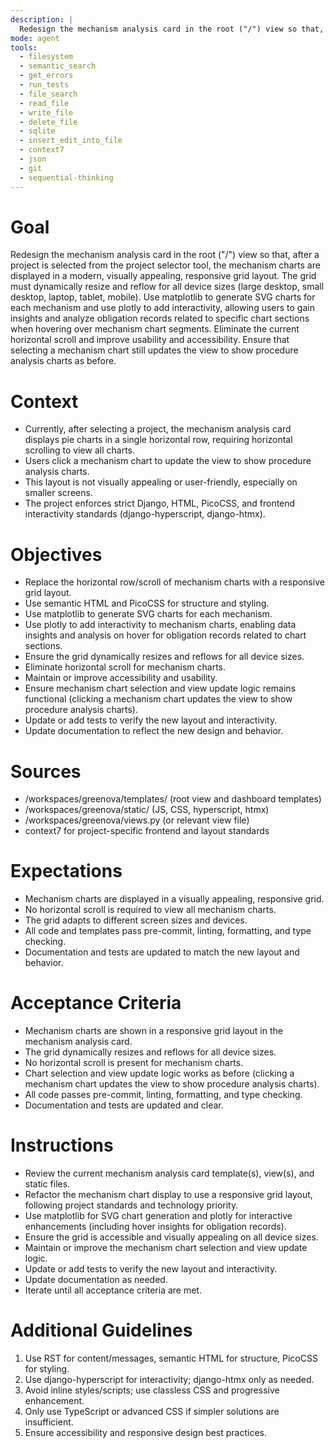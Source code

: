 ```yaml
---
description: |
  Redesign the mechanism analysis card in the root ("/") view so that, after a project is selected, the mechanism charts are displayed in a modern, responsive grid layout. The grid should dynamically resize and reflow based on the user's device (large desktop, small desktop, laptop, tablet, or mobile), eliminating the current horizontal scroll and improving visual appeal and usability. Use matplotlib to generate SVG charts and plotly to add interactivity, following all project technology and style standards.
mode: agent
tools:
  - filesystem
  - semantic_search
  - get_errors
  - run_tests
  - file_search
  - read_file
  - write_file
  - delete_file
  - sqlite
  - insert_edit_into_file
  - context7
  - json
  - git
  - sequential-thinking
---
```


# Goal

Redesign the mechanism analysis card in the root ("/") view so that, after a
project is selected from the project selector tool, the mechanism charts are
displayed in a modern, visually appealing, responsive grid layout. The grid
must dynamically resize and reflow for all device sizes (large desktop, small
desktop, laptop, tablet, mobile). Use matplotlib to generate SVG charts for
each mechanism and use plotly to add interactivity, allowing users to gain
insights and analyze obligation records related to specific chart sections when
hovering over mechanism chart segments. Eliminate the current horizontal scroll
and improve usability and accessibility. Ensure that selecting a mechanism
chart still updates the view to show procedure analysis charts as before.

# Context

- Currently, after selecting a project, the mechanism analysis card displays
  pie charts in a single horizontal row, requiring horizontal scrolling to view
  all charts.
- Users click a mechanism chart to update the view to show procedure analysis
  charts.
- This layout is not visually appealing or user-friendly, especially on smaller
  screens.
- The project enforces strict Django, HTML, PicoCSS, and frontend interactivity
  standards (django-hyperscript, django-htmx).

# Objectives

- Replace the horizontal row/scroll of mechanism charts with a responsive grid
  layout.
- Use semantic HTML and PicoCSS for structure and styling.
- Use matplotlib to generate SVG charts for each mechanism.
- Use plotly to add interactivity to mechanism charts, enabling data insights
  and analysis on hover for obligation records related to chart sections.
- Ensure the grid dynamically resizes and reflows for all device sizes.
- Eliminate horizontal scroll for mechanism charts.
- Maintain or improve accessibility and usability.
- Ensure mechanism chart selection and view update logic remains functional
  (clicking a mechanism chart updates the view to show procedure analysis
  charts).
- Update or add tests to verify the new layout and interactivity.
- Update documentation to reflect the new design and behavior.

# Sources

- /workspaces/greenova/templates/ (root view and dashboard templates)
- /workspaces/greenova/static/ (JS, CSS, hyperscript, htmx)
- /workspaces/greenova/views.py (or relevant view file)
- context7 for project-specific frontend and layout standards

# Expectations

- Mechanism charts are displayed in a visually appealing, responsive grid.
- No horizontal scroll is required to view all mechanism charts.
- The grid adapts to different screen sizes and devices.
- All code and templates pass pre-commit, linting, formatting, and type
  checking.
- Documentation and tests are updated to match the new layout and behavior.

# Acceptance Criteria

- Mechanism charts are shown in a responsive grid layout in the mechanism
  analysis card.
- The grid dynamically resizes and reflows for all device sizes.
- No horizontal scroll is present for mechanism charts.
- Chart selection and view update logic works as before (clicking a mechanism
  chart updates the view to show procedure analysis charts).
- All code passes pre-commit, linting, formatting, and type checking.
- Documentation and tests are updated and clear.

# Instructions

- Review the current mechanism analysis card template(s), view(s), and static
  files.
- Refactor the mechanism chart display to use a responsive grid layout,
  following project standards and technology priority.
- Use matplotlib for SVG chart generation and plotly for interactive
  enhancements (including hover insights for obligation records).
- Ensure the grid is accessible and visually appealing on all device sizes.
- Maintain or improve the mechanism chart selection and view update logic.
- Update or add tests to verify the new layout and interactivity.
- Update documentation as needed.
- Iterate until all acceptance criteria are met.

# Additional Guidelines

1. Use RST for content/messages, semantic HTML for structure, PicoCSS for
   styling.
2. Use django-hyperscript for interactivity; django-htmx only as needed.
3. Avoid inline styles/scripts; use classless CSS and progressive enhancement.
4. Only use TypeScript or advanced CSS if simpler solutions are insufficient.
5. Ensure accessibility and responsive design best practices.
